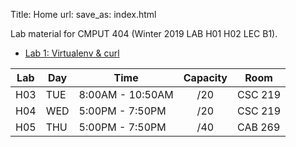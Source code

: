 Title: Home
url:
save_as: index.html

Lab material for CMPUT 404 (Winter 2019 LAB H01 H02 LEC B1).

* [Lab 1: Virtualenv & curl]({filename}../labs/lab-1.md)


| Lab | Day | Time             | Capacity | Room    |
|-----|-----|------------------|:--------:|---------|
| H03 | TUE | 8:00AM - 10:50AM | /20      | CSC 219 |
| H04 | WED | 5:00PM - 7:50PM  | /20      | CSC 219 |
| H05 | THU | 5:00PM - 7:50PM  | /40      | CAB 269 |
